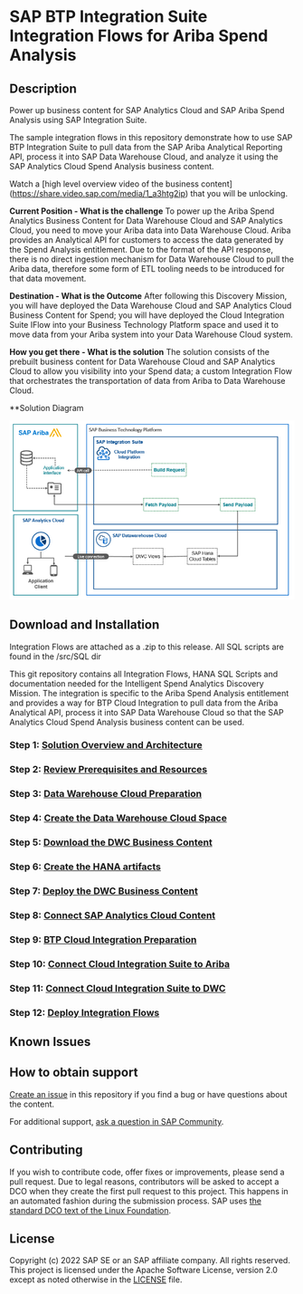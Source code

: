 
# SAP BTP Integration Suite Integration Flows for Ariba Spend Analysis
<!-- Please include descriptive title -->

<!--- Register repository https://api.reuse.software/register, then add REUSE badge:
[![REUSE status](https://api.reuse.software/badge/github.com/SAP-samples/REPO-NAME)](https://api.reuse.software/info/github.com/SAP-samples/REPO-NAME)
-->

## Description
Power up business content for SAP Analytics Cloud and SAP Ariba Spend Analysis using SAP Integration Suite.

The sample integration flows in this repository demonstrate how to use SAP BTP Integration Suite to pull data from the SAP Ariba Analytical Reporting API, process it into SAP Data Warehouse Cloud, and analyze it using the SAP Analytics Cloud Spend Analysis business content. 

Watch a [high level overview video of the business content] (https://share.video.sap.com/media/1_a3htg2ip) that you will be unlocking. 

**Current Position - What is the challenge**
To power up the Ariba Spend Analytics Business Content for Data Warehouse Cloud and SAP Analytics Cloud, you need to move your Ariba data into Data Warehouse Cloud.  Ariba provides an Analytical API for customers to access the data generated by the Spend Analysis entitlement.  Due to the format of the API response, there is no direct ingestion mechanism for Data Warehouse Cloud to pull the Ariba data, therefore some form of ETL tooling needs to be introduced for that data movement.

**Destination - What is the Outcome**
After following this Discovery Mission, you will have deployed the Data Warehouse Cloud and SAP Analytics Cloud Business Content for Spend; you will have deployed the Cloud Integration Suite IFlow into your Business Technology Platform space and used it to move data from your Ariba system into your Data Warehouse Cloud system.


**How you get there - What is the solution**
The solution consists of the prebuilt business content for Data Warehouse Cloud and SAP Analytics Cloud to allow you visibility into your Spend data; a custom Integration Flow that orchestrates the transportation of data from Ariba to Data Warehouse Cloud.

**Solution Diagram

![alt text](/Tutorial/images/OverviewMarketecture.png)


## Download and Installation

Integration Flows are attached as a .zip to this release.  All SQL scripts are found in the /src/SQL dir

This git repository contains all Integration Flows, HANA SQL Scripts and documentation needed for the Intelligent Spend Analytics Discovery Mission.  The integration is specific to the Ariba Spend Analysis entitlement and provides a way for BTP Cloud Integration to pull data from the Ariba Analytical API, process it into SAP Data Warehouse Cloud so that the SAP Analytics Cloud Spend Analysis business content can be used.

### Step 1: [Solution Overview and Architecture](/Tutorial/01-Solution-Overview-and-Architecture)
### Step 2: [Review Prerequisites and Resources](/Tutorial/00-Prerequisites-and-Resources)
### Step 3: [Data Warehouse Cloud Preparation](/Tutorial/02-DWC-Preparation)
### Step 4: [Create the Data Warehouse Cloud Space](/Tutorial/03-DWC-Space-Creation)
### Step 5: [Download the DWC Business Content](/Tutorial/04-DWC-Content-Download)
### Step 6: [Create the HANA artifacts](/Tutorial/05-DWC-Create-Table-SQL)
### Step 7: [Deploy the DWC Business Content](/Tutorial/06-DWC-Deploy-Content)
### Step 8: [Connect SAP Analytics Cloud Content](/Tutorial/07-SAC-Connect-Deploy)
### Step 9: [BTP Cloud Integration Preparation](/Tutorial/08-Cloud-Integration-Prepare)
### Step 10: [Connect Cloud Integration Suite to Ariba](/Tutorial/09-Connect-IS-Ariba)
### Step 11: [Connect Cloud Integration Suite to DWC](/Tutorial/10-Connect-IS-DWC)
### Step 12: [Deploy Integration Flows](/Tutorial/11-Deploy-IFlows)

## Known Issues
<!-- You may simply state "No known issues. -->

## How to obtain support
[Create an issue](https://github.com/SAP-samples/<repository-name>/issues) in this repository if you find a bug or have questions about the content.
 
For additional support, [ask a question in SAP Community](https://answers.sap.com/questions/ask.html).

## Contributing
If you wish to contribute code, offer fixes or improvements, please send a pull request. Due to legal reasons, contributors will be asked to accept a DCO when they create the first pull request to this project. This happens in an automated fashion during the submission process. SAP uses [the standard DCO text of the Linux Foundation](https://developercertificate.org/).

## License
Copyright (c) 2022 SAP SE or an SAP affiliate company. All rights reserved. This project is licensed under the Apache Software License, version 2.0 except as noted otherwise in the [LICENSE](LICENSE) file.
